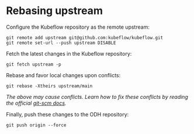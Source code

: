 # Rebasing upstream

Configure the Kubeflow repository as the remote upstream:

```shell
git remote add upstream git@github.com:kubeflow/kubeflow.git
git remote set-url --push upstream DISABLE
```

Fetch the latest changes in the Kubeflow repository:

```shell
git fetch upstream -p
```

Rebase and favor local changes upon conflicts:

```shell
git rebase -Xtheirs upstream/main
```

*The above may cause conflicts. Learn how to fix these conflicts by reading the official [git-scm docs](https://git-scm.com/docs/git-rebase).*

Finally, push these changes to the ODH repository:

```shell
git push origin --force
```
